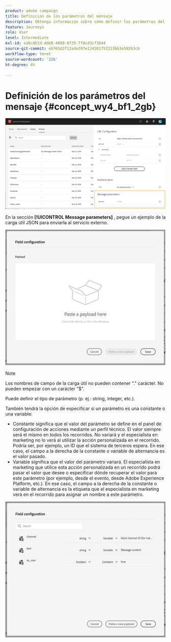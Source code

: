 ```yaml
---
product: adobe campaign
title: Definición de los parámetros del mensaje
description: Obtenga información sobre cómo definir los parámetros del mensaje
feature: Journeys
role: User
level: Intermediate
exl-id: ea9cdb1d-dde6-4080-8f35-7f8cd3cf3644
source-git-commit: eb765d2f12ade397e124281f52213bb3e58263cb
workflow-type: tm+mt
source-wordcount: '226'
ht-degree: 4%

---
```


# Definición de los parámetros del mensaje {#concept_wy4_bf1_2gb}

![](../assets/messageparameterssection.png)

En la sección **[!UICONTROL Message parameters]** , pegue un ejemplo de la carga útil JSON para enviarla al servicio externo.

![](../assets/customactionpayloadmessage.png)

>[!NOTE]
>
>Los nombres de campo de la carga útil no pueden contener &quot;.&quot; carácter. No pueden empezar con un carácter &quot;$&quot;.

Puede definir el tipo de parámetro (p. ej.: string, integer, etc.).

También tendrá la opción de especificar si un parámetro es una constante o una variable:

* Constante significa que el valor del parámetro se define en el panel de configuración de acciones mediante un perfil técnico. El valor siempre será el mismo en todos los recorridos. No variará y el especialista en marketing no lo verá al utilizar la acción personalizada en el recorrido. Podría ser, por ejemplo, un ID que el sistema de terceros espera. En ese caso, el campo a la derecha de la constante o variable de alternancia es el valor pasado.
* Variable significa que el valor del parámetro variará. El especialista en marketing que utilice esta acción personalizada en un recorrido podrá pasar el valor que desee o especificar dónde recuperar el valor para este parámetro (por ejemplo, desde el evento, desde Adobe Experience Platform, etc.). En ese caso, el campo a la derecha de la constante o variable de alternancia es la etiqueta que el especialista en marketing verá en el recorrido para asignar un nombre a este parámetro.

![](../assets/customactionpayloadmessage2.png)
